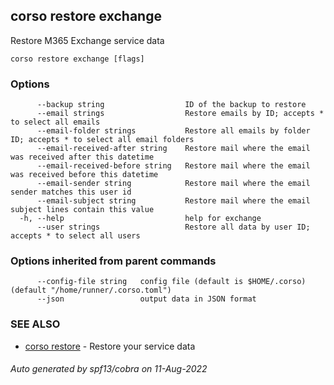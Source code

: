## corso restore exchange

Restore M365 Exchange service data

```
corso restore exchange [flags]
```

### Options

```
      --backup string                  ID of the backup to restore
      --email strings                  Restore emails by ID; accepts * to select all emails
      --email-folder strings           Restore all emails by folder ID; accepts * to select all email folders
      --email-received-after string    Restore mail where the email was received after this datetime
      --email-received-before string   Restore mail where the email was received before this datetime
      --email-sender string            Restore mail where the email sender matches this user id
      --email-subject string           Restore mail where the email subject lines contain this value
  -h, --help                           help for exchange
      --user strings                   Restore all data by user ID; accepts * to select all users
```

### Options inherited from parent commands

```
      --config-file string   config file (default is $HOME/.corso) (default "/home/runner/.corso.toml")
      --json                 output data in JSON format
```

### SEE ALSO

* [corso restore](corso_restore.md)	 - Restore your service data

###### Auto generated by spf13/cobra on 11-Aug-2022
